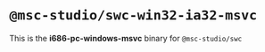 # `@msc-studio/swc-win32-ia32-msvc`

This is the **i686-pc-windows-msvc** binary for `@msc-studio/swc`
